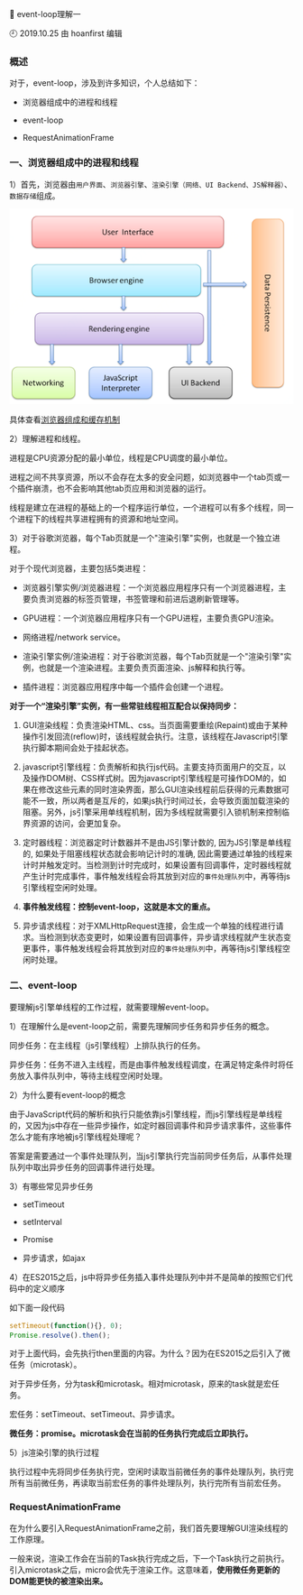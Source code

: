 🐾 event-loop理解一

🕘 2019.10.25 由 hoanfirst 编辑

### 概述

对于，event-loop，涉及到许多知识，个人总结如下：

- 浏览器组成中的进程和线程

- event-loop

- RequestAnimationFrame


### 一、浏览器组成中的进程和线程

1）首先，浏览器由`用户界面`、`浏览器引擎`、`渲染引擎（网络、UI Backend、JS解释器）`、`数据存储`组成。

![](https://github.com/hoanFir/blogs/blob/master/%E5%89%8D%E7%AB%AF%E5%AD%A6%E4%B9%A0/images/%E5%BE%AE%E4%BF%A1%E6%88%AA%E5%9B%BE20191025103315.png?raw=true)

具体查看[浏览器组成和缓存机制](https://github.com/hoanFir/blogs/blob/master/%E5%89%8D%E7%AB%AF%E5%AD%A6%E4%B9%A0/%E6%B5%8F%E8%A7%88%E5%99%A8%E7%BB%84%E6%88%90%E5%92%8C%E7%BC%93%E5%AD%98%E6%9C%BA%E5%88%B6.md)

2）理解进程和线程。

进程是CPU资源分配的最小单位，线程是CPU调度的最小单位。

进程之间不共享资源，所以不会存在太多的安全问题，如浏览器中一个tab页或一个插件崩溃，也不会影响其他tab页应用和浏览器的运行。

线程是建立在进程的基础上的一个程序运行单位，一个进程可以有多个线程，同一个进程下的线程共享进程拥有的资源和地址空间。

3）对于谷歌浏览器，每个Tab页就是一个"渲染引擎"实例，也就是一个独立进程。

对于个现代浏览器，主要包括5类进程：

- 浏览器引擎实例/浏览器进程：一个浏览器应用程序只有一个浏览器进程，主要负责浏览器的标签页管理，书签管理和前进后退刷新管理等。

- GPU进程：一个浏览器应用程序只有一个GPU进程，主要负责GPU渲染。

- 网络进程/network service。

- 渲染引擎实例/渲染进程：对于谷歌浏览器，每个Tab页就是一个"渲染引擎"实例，也就是一个渲染进程。主要负责页面渲染、js解释和执行等。

- 插件进程：浏览器应用程序中每一个插件会创建一个进程。

**对于一个“渲染引擎”实例，有一些常驻线程相互配合以保持同步：**

1. GUI渲染线程：负责渲染HTML、css。当页面需要重绘(Repaint)或由于某种操作引发回流(reflow)时，该线程就会执行。注意，该线程在Javascript引擎执行脚本期间会处于挂起状态。

2. javascript引擎线程：负责解析和执行js代码。主要支持页面用户的交互，以及操作DOM树、CSS样式树。因为javascript引擎线程是可操作DOM的，如果在修改这些元素的同时渲染界面，那么GUI渲染线程前后获得的元素数据可能不一致，所以两者是互斥的，如果js执行时间过长，会导致页面加载渲染的阻塞。另外，js引擎采用单线程机制，因为多线程就需要引入锁机制来控制临界资源的访问，会更加复杂。

3. 定时器线程：浏览器定时计数器并不是由JS引擎计数的, 因为JS引擎是单线程的, 如果处于阻塞线程状态就会影响记计时的准确, 因此需要通过单独的线程来计时并触发定时。当检测到计时完成时，如果设置有回调事件，定时器线程就产生计时完成事件，事件触发线程会将其放到对应的`事件处理队列`中，再等待js引擎线程空闲时处理。

4. **事件触发线程：控制event-loop，这就是本文的重点。**

5. 异步请求线程：对于XMLHttpRequest连接，会生成一个单独的线程进行请求。当检测到状态变更时，如果设置有回调事件，异步请求线程就产生状态变更事件，事件触发线程会将其放到对应的`事件处理队列`中，再等待js引擎线程空闲时处理。


### 二、event-loop

要理解js引擎单线程的工作过程，就需要理解event-loop。

1）在理解什么是event-loop之前，需要先理解同步任务和异步任务的概念。

同步任务：在主线程（js引擎线程）上排队执行的任务。

异步任务：任务不进入主线程，而是由事件触发线程调度，在满足特定条件时将任务放入事件队列中，等待主线程空闲时处理。

2）为什么要有event-loop的概念

由于JavaScript代码的解析和执行只能依靠js引擎线程，而js引擎线程是单线程的，又因为js中存在一些异步操作，如定时器回调事件和异步请求事件，这些事件怎么才能有序地被js引擎线程处理呢？

答案是需要通过一个事件处理队列，当js引擎执行完当前同步任务后，从事件处理队列中取出异步任务的回调事件进行处理。

3）有哪些常见异步任务

- setTimeout

- setInterval

- Promise

- 异步请求，如ajax

4）在ES2015之后，js中将异步任务插入事件处理队列中并不是简单的按照它们代码中的定义顺序

如下面一段代码

```javascript
setTimeout(function(){}, 0);
Promise.resolve().then();
```

对于上面代码，会先执行then里面的内容。为什么？因为在ES2015之后引入了微任务（microtask）。

对于异步任务，分为task和microtask。相对microtask，原来的task就是宏任务。

宏任务：setTimeout、setTimeout、异步请求。

**微任务：promise。microtask会在当前的任务执行完成后立即执行。**

5）js渲染引擎的执行过程

执行过程中先将同步任务执行完，空闲时读取当前微任务的事件处理队列，执行完所有当前微任务，再读取当前宏任务的事件处理队列，执行完所有当前宏任务。


### RequestAnimationFrame

在为什么要引入RequestAnimationFrame之前，我们首先要理解GUI渲染线程的工作原理。

一般来说，渲染工作会在当前的Task执行完成之后，下一个Task执行之前执行。引入microtask之后，micro会优先于渲染工作。这意味着，**使用微任务更新的DOM能更快的被渲染出来。**


